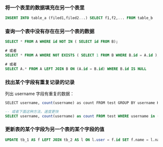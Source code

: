 ### 将一个表里的数据填充在另一个表里 
```sql
INSERT INTO table_a (filed1,filed2...) SELECT f1,f2,... FROM table_b
```

### 查询一个表中没有存在在另一个表的数据
```sql
SELECT * FROM A WHERE id NOT IN ( SELECT id FROM B);
 
# 或者
SELECT * FROM A WHERE NOT EXISTS ( SELECT 1 FROM B WHERE B.id = A.id );
 
# 或者
SELECT A.* FROM A LEFT JOIN B ON (A.id = B.id) WHERE B.id IS NULL
```

### 找出某个字段有重复记录的记录
列出 username 字段有重复的数据：

```sql
SELECT username, count(username) as count FROM test GROUP BY username HAVING count(username) >1 ORDER BY count DESC;

-- 或者下面这种方法，速度更快
SELECT username, count(username) as count FROM test WHERE username in (SELECT username FROM test GROUP BY username HAVING count(username) > 1);
```

### 更新表的某个字段为另一个表的某个字段的值

```sql
UPDATE tb_1 AS f LEFT JOIN tb_2 AS l ON l.user = f.id SET f.name = l.name WHERE f.age > 18;
```

